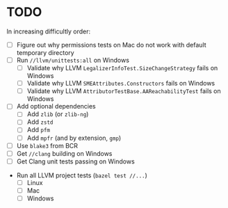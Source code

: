 # TODO

In increasing difficultly order:

- [ ] Figure out why permissions tests on Mac do not work with default temporary directory
- [ ] Run `//llvm/unittests:all` on Windows
    - [ ] Validate why LLVM `LegalizerInfoTest.SizeChangeStrategy` fails on Windows
    - [ ] Validate why LLVM `SMEAttributes.Constructors` fails on Windows
    - [ ] Validate why LLVM `AttributorTestBase.AAReachabilityTest` fails on Windows
- [ ] Add optional dependencies
    - [ ] Add `zlib` (or `zlib-ng`)
    - [ ] Add `zstd`
    - [ ] Add `pfm`
    - [ ] Add `mpfr` (and by extension, `gmp`)
- [ ] Use `blake3` from BCR
- [ ] Get `//clang` building on Windows
- [ ] Get Clang unit tests passing on Windows
- Run all LLVM project tests (`bazel test //...`)
    - [ ] Linux
    - [ ] Mac
    - [ ] Windows
